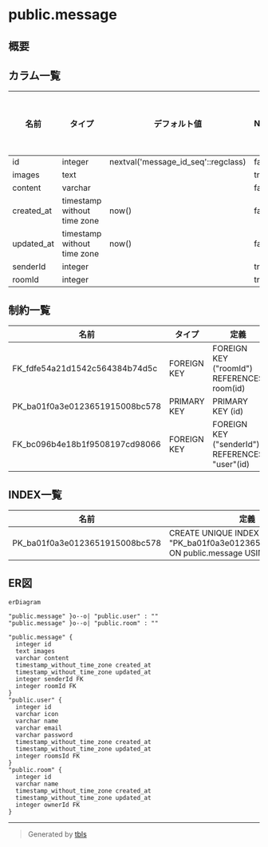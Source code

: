 # public.message

## 概要

## カラム一覧

| 名前 | タイプ | デフォルト値 | Nullable | 子テーブル | 親テーブル | コメント |
| ---- | ------ | ------------ | -------- | ---------- | ---------- | -------- |
| id | integer | nextval('message_id_seq'::regclass) | false |  |  |  |
| images | text |  | true |  |  |  |
| content | varchar |  | false |  |  |  |
| created_at | timestamp without time zone | now() | false |  |  |  |
| updated_at | timestamp without time zone | now() | false |  |  |  |
| senderId | integer |  | true |  | [public.user](public.user.md) |  |
| roomId | integer |  | true |  | [public.room](public.room.md) |  |

## 制約一覧

| 名前 | タイプ | 定義 |
| ---- | ---- | ---------- |
| FK_fdfe54a21d1542c564384b74d5c | FOREIGN KEY | FOREIGN KEY ("roomId") REFERENCES room(id) |
| PK_ba01f0a3e0123651915008bc578 | PRIMARY KEY | PRIMARY KEY (id) |
| FK_bc096b4e18b1f9508197cd98066 | FOREIGN KEY | FOREIGN KEY ("senderId") REFERENCES "user"(id) |

## INDEX一覧

| 名前 | 定義 |
| ---- | ---------- |
| PK_ba01f0a3e0123651915008bc578 | CREATE UNIQUE INDEX "PK_ba01f0a3e0123651915008bc578" ON public.message USING btree (id) |

## ER図

```mermaid
erDiagram

"public.message" }o--o| "public.user" : ""
"public.message" }o--o| "public.room" : ""

"public.message" {
  integer id
  text images
  varchar content
  timestamp_without_time_zone created_at
  timestamp_without_time_zone updated_at
  integer senderId FK
  integer roomId FK
}
"public.user" {
  integer id
  varchar icon
  varchar name
  varchar email
  varchar password
  timestamp_without_time_zone created_at
  timestamp_without_time_zone updated_at
  integer roomsId FK
}
"public.room" {
  integer id
  varchar name
  timestamp_without_time_zone created_at
  timestamp_without_time_zone updated_at
  integer ownerId FK
}
```

---

> Generated by [tbls](https://github.com/k1LoW/tbls)
